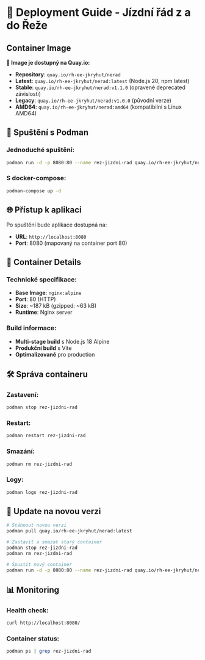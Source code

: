 # 🐳 Deployment Guide - Jízdní řád z a do Řeže

## Container Image

**🎯 Image je dostupný na Quay.io:**
- **Repository**: `quay.io/rh-ee-jkryhut/nerad`
- **Latest**: `quay.io/rh-ee-jkryhut/nerad:latest` (Node.js 20, npm latest)
- **Stable**: `quay.io/rh-ee-jkryhut/nerad:v1.1.0` (opravené deprecated závislosti)
- **Legacy**: `quay.io/rh-ee-jkryhut/nerad:v1.0.0` (původní verze)
- **AMD64**: `quay.io/rh-ee-jkryhut/nerad:amd64` (kompatibilní s Linux AMD64)

## 🚀 Spuštění s Podman

### Jednoduché spuštění:
```bash
podman run -d -p 8080:80 --name rez-jizdni-rad quay.io/rh-ee-jkryhut/nerad:latest
```

### S docker-compose:
```bash
podman-compose up -d
```

## 🌐 Přístup k aplikaci

Po spuštění bude aplikace dostupná na:
- **URL**: `http://localhost:8080`
- **Port**: 8080 (mapovaný na container port 80)

## 🔧 Container Details

### Technické specifikace:
- **Base Image**: `nginx:alpine`
- **Port**: 80 (HTTP)
- **Size**: ~187 kB (gzipped: ~63 kB)
- **Runtime**: Nginx server

### Build informace:
- **Multi-stage build** s Node.js 18 Alpine
- **Produkční build** s Vite
- **Optimalizované** pro production

## 🛠️ Správa containeru

### Zastavení:
```bash
podman stop rez-jizdni-rad
```

### Restart:
```bash
podman restart rez-jizdni-rad
```

### Smazání:
```bash
podman rm rez-jizdni-rad
```

### Logy:
```bash
podman logs rez-jizdni-rad
```

## 🔄 Update na novou verzi

```bash
# Stáhnout novou verzi
podman pull quay.io/rh-ee-jkryhut/nerad:latest

# Zastavit a smazat starý container
podman stop rez-jizdni-rad
podman rm rez-jizdni-rad

# Spustit nový container
podman run -d -p 8080:80 --name rez-jizdni-rad quay.io/rh-ee-jkryhut/nerad:latest
```

## 📊 Monitoring

### Health check:
```bash
curl http://localhost:8080/
```

### Container status:
```bash
podman ps | grep rez-jizdni-rad
```
